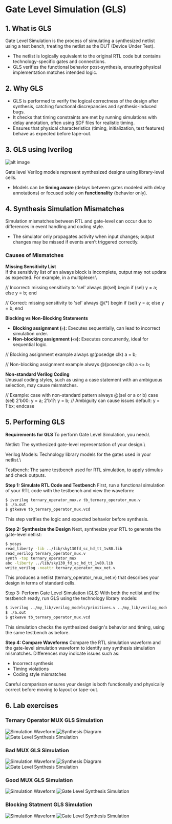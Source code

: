 # Gate Level Simulation (GLS)

## 1. What is GLS

Gate Level Simulation is the process of simulating a synthesized netlist using a test bench, treating the netlist as the DUT (Device Under Test).  
- The netlist is logically equivalent to the original RTL code but contains technology-specific gates and connections.
- GLS verifies the functional behavior post-synthesis, ensuring physical implementation matches intended logic.

## 2. Why GLS

- GLS is performed to verify the logical correctness of the design after synthesis, catching functional discrepancies and synthesis-induced bugs.
- It checks that timing constraints are met by running simulations with delay annotation, often using SDF files for realistic timing.
- Ensures that physical characteristics (timing, initialization, test features) behave as expected before tape-out.

## 3. GLS using Iverilog

![alt image](images/iverilog%20flow%20.png)

Gate level Verilog models represent synthesized designs using library-level cells.  
- Models can be **timing aware** (delays between gates modeled with delay annotations) or focused solely on **functionality** (behavior only).

## 4. Synthesis Simulation Mismatches

Simulation mismatches between RTL and gate-level can occur due to differences in event handling and coding style.

- The simulator only propagates activity when input changes; output changes may be missed if events aren’t triggered correctly.

### Causes of Mismatches

**Missing Sensitivity List**  
If the sensitivity list of an always block is incomplete, output may not update as expected. For example, in a multiplexer:\

// Incorrect: missing sensitivity to 'sel'
always @(sel) begin
if (sel)
y = a;
else
y = b;
end

// Correct: missing sensitivity to 'sel'
always @(*) begin
if (sel)
y = a;
else
y = b;
end


**Blocking vs Non-Blocking Statements**  
- **Blocking assignment (`=`):** Executes sequentially, can lead to incorrect simulation order.
- **Non-blocking assignment (`<=`):** Executes concurrently, ideal for sequential logic.

// Blocking assignment example
always @(posedge clk)
a = b;

// Non-blocking assignment example
always @(posedge clk)
a <= b;


**Non-standard Verilog Coding**  
Unusual coding styles, such as using a case statement with an ambiguous selection, may cause mismatches.

// Example: case with non-standard pattern
always @(sel or a or b)
case (sel)
2'b00: y = a;
2'b1?: y = b; // Ambiguity can cause issues
default: y = 1'bx;
endcase

## 5. Performing GLS

**Requirements for GLS**
To perform Gate Level Simulation, you need:\

Netlist: The synthesized gate-level representation of your design.\

Verilog Models: Technology library models for the gates used in your netlist.\

Testbench: The same testbench used for RTL simulation, to apply stimulus and check outputs.

**Step 1: Simulate RTL Code and Testbench**
First, run a functional simulation of your RTL code with the testbench and view the waveform:

```bash
$ iverilog ternary_operator_mux.v tb_ternary_operator_mux.v
$ ./a.out
$ gtkwave tb_ternary_operator_mux.vcd
```
This step verifies the logic and expected behavior before synthesis.

**Step 2: Synthesize the Design**
Next, synthesize your RTL to generate the gate-level netlist:

```bash
$ yosys
read_liberty -lib ../lib/sky130fd_sc_hd_tt_1v80.lib
read_verilog ternary_operator_mux.v
synth -top ternary_operator_mux
abc -liberty ../lib/sky130_fd_sc_hd_tt_1v80.lib
write_verilog -noattr ternary_operator_mux_net.v
```
This produces a netlist (ternary_operator_mux_net.v) that describes your design in terms of standard cells.

Step 3: Perform Gate Level Simulation (GLS)
With both the netlist and the testbench ready, run GLS using the technology library models:

```bash
$ iverilog ../my_lib/verilog_models/primitives.v ../my_lib/verilog_models/sky130_fd_sc_hd.v ternary_operator_mux_net.v tb_ternary_operator_mux.v
$ ./a.out
$ gtkwave tb_ternary_operator_mux.vcd
```

This simulation checks the synthesized design's behavior and timing, using the same testbench as before.

**Step 4: Compare Waveforms**
Compare the RTL simulation waveform and the gate-level simulation waveform to identify any synthesis simulation mismatches. Differences may indicate issues such as:

- Incorrect synthesis
- Timing violations
- Coding style mismatches

Careful comparison ensures your design is both functionally and physically correct before moving to layout or tape-out.

## 6. Lab exercises
### Ternary Operator MUX GLS Simulation
![Simulation Waveform](images/ternary_mux_waveform.png)
![Synthesis Diagram](images/ternary_mux_syn.png)
![Gate Level Synthesis Simulation](images/gls_ternary_mux.png)

### Bad MUX GLS Simulation
![Simulation Waveform](images/bad_mux_waveform.png)
![Synthesis Diagram](images/ternary_mux_syn.png)
![Gate Level Synthesis Simulation](images/gls_ternary_mux.png)

### Good MUX GLS Simulation
![Simulation Waveform](images/good_mux_waveform.png)
![Gate Level Synthesis Simulation](images/gls_good_mux.png)

### Blocking Statment GLS Simulation
![Simulation Waveform](images/bloking_caveat_waveform.png)
![Gate Level Synthesis Simulation](images/gls_blocking_caveat.png)
